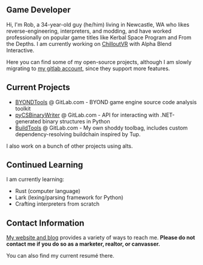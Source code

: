 ## Game Developer

Hi, I'm Rob, a 34-year-old guy (he/him) living in Newcastle, WA who likes reverse-engineering, interpreters, and modding, and have worked professionally on popular game titles like Kerbal Space Program and From the Depths. I am currently working on [ChilloutVR](https://store.steampowered.com/app/661130/ChilloutVR/) with Alpha Blend Interactive.

Here you can find some of my open-source projects, although I am slowly migrating to [my gitlab account](https://gitlab.com/N3X15), since they support more features.

## Current Projects

 * [BYONDTools](https://gitlab.com/N3X15/ByondTools) @ GitLab.com - BYOND game engine source code analysis toolkit
 * [pyCSBinaryWriter](https://gitlab.com/N3X15/pycsbinarywriter) @ GitLab.com - API for interacting with .NET-generated binary structures in Python
 * [BuildTools](https://gitlab.com/N3X15/python-build-tools) @ GitLab.com - My own shoddy toolbag, includes custom dependency-resolving buildchain inspired by Tup.

I also work on a bunch of other projects using alts.

## Continued Learning

I am currently learning:

 * Rust (computer language)
 * Lark (lexing/parsing framework for Python)
 * Crafting interpreters from scratch

## Contact Information

[My website and blog](https://nexisonline.net) provides a variety of ways to reach me.  **Please do not contact me if you do so as a marketer, realtor, or canvasser.**

You can also find my current resumé there.
